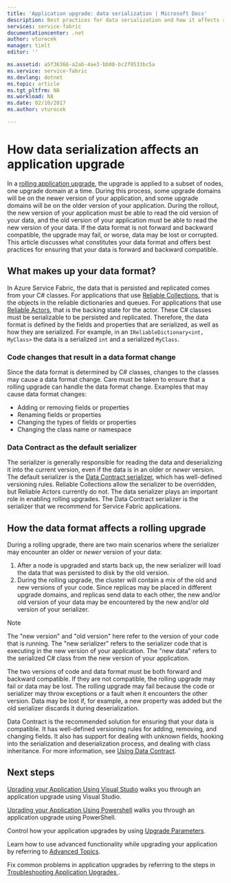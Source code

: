 ```yaml
---
title: 'Application upgrade: data serialization | Microsoft Docs'
description: Best practices for data serialization and how it affects rolling application upgrades.
services: service-fabric
documentationcenter: .net
author: vturecek
manager: timlt
editor: ''

ms.assetid: a5f36366-a2ab-4ae3-bb08-bc2f9533bc5a
ms.service: service-fabric
ms.devlang: dotnet
ms.topic: article
ms.tgt_pltfrm: NA
ms.workload: NA
ms.date: 02/10/2017
ms.author: vturecek

---
```

# How data serialization affects an application upgrade
In a [rolling application upgrade](service-fabric-application-upgrade.md), the upgrade is applied to a subset of nodes, one upgrade domain at a time. During this process, some upgrade domains will be on the newer version of your application, and some upgrade domains will be on the older version of your application. During the rollout, the new version of your application must be able to read the old version of your data, and the old version of your application must be able to read the new version of your data. If the data format is not forward and backward compatible, the upgrade may fail, or worse, data may be lost or corrupted. This article discusses what constitutes your data format and offers best practices for ensuring that your data is forward and backward compatible.

## What makes up your data format?
In Azure Service Fabric, the data that is persisted and replicated comes from your C# classes. For applications that use [Reliable Collections](service-fabric-reliable-services-reliable-collections.md), that is the objects in the reliable dictionaries and queues. For applications that use [Reliable Actors](service-fabric-reliable-actors-introduction.md), that is the backing state for the actor. These C# classes must be serializable to be persisted and replicated. Therefore, the data format is defined by the fields and properties that are serialized, as well as how they are serialized. For example, in an `IReliableDictionary<int, MyClass>` the data is a serialized `int` and a serialized `MyClass`.

### Code changes that result in a data format change
Since the data format is determined by C# classes, changes to the classes may cause a data format change. Care must be taken to ensure that a rolling upgrade can handle the data format change. Examples that may cause data format changes:

* Adding or removing fields or properties
* Renaming fields or properties
* Changing the types of fields or properties
* Changing the class name or namespace

### Data Contract as the default serializer
The serializer is generally responsible for reading the data and deserializing it into the current version, even if the data is in an older or *newer* version. The default serializer is the [Data Contract serializer](https://msdn.microsoft.com/library/ms733127.aspx), which has well-defined versioning rules. Reliable Collections allow the serializer to be overridden, but Reliable Actors currently do not. The data serializer plays an important role in enabling rolling upgrades. The Data Contract serializer is the serializer that we recommend for Service Fabric applications.

## How the data format affects a rolling upgrade
During a rolling upgrade, there are two main scenarios where the serializer may encounter an older or *newer* version of your data:

1. After a node is upgraded and starts back up, the new serializer will load the data that was persisted to disk by the old version.
2. During the rolling upgrade, the cluster will contain a mix of the old and new versions of your code. Since replicas may be placed in different upgrade domains, and replicas send data to each other, the new and/or old version of your data may be encountered by the new and/or old version of your serializer.

> [!NOTE]
> The "new version" and "old version" here refer to the version of your code that is running. The "new serializer" refers to the serializer code that is executing in the new version of your application. The "new data" refers to the serialized C# class from the new version of your application.
> 
> 

The two versions of code and data format must be both forward and backward compatible. If they are not compatible, the rolling upgrade may fail or data may be lost. The rolling upgrade may fail because the code or serializer may throw exceptions or a fault when it encounters the other version. Data may be lost if, for example, a new property was added but the old serializer discards it during deserialization.

Data Contract is the recommended solution for ensuring that your data is compatible. It has well-defined versioning rules for adding, removing, and changing fields. It also has support for dealing with unknown fields, hooking into the serialization and deserialization process, and dealing with class inheritance. For more information, see [Using Data Contract](https://msdn.microsoft.com/library/ms733127.aspx).

## Next steps
[Uprading your Application Using Visual Studio](service-fabric-application-upgrade-tutorial.md) walks you through an application upgrade using Visual Studio.

[Uprading your Application Using Powershell](service-fabric-application-upgrade-tutorial-powershell.md) walks you through an application upgrade using PowerShell.

Control how your application upgrades by using [Upgrade Parameters](service-fabric-application-upgrade-parameters.md).

Learn how to use advanced functionality while upgrading your application by referring to [Advanced Topics](service-fabric-application-upgrade-advanced.md).

Fix common problems in application upgrades by referring to the steps in [Troubleshooting Application Upgrades ](service-fabric-application-upgrade-troubleshooting.md).

